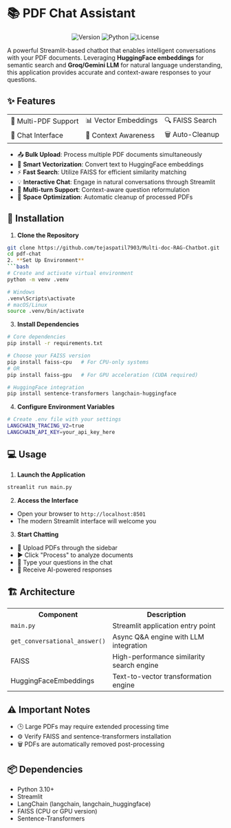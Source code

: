 # 📚 PDF Chat Assistant

<div align="center">

![Version](https://img.shields.io/badge/version-1.0.0-blue)
![Python](https://img.shields.io/badge/python-3.10%2B-brightgreen)
![License](https://img.shields.io/badge/license-MIT-orange)

</div>

A powerful Streamlit-based chatbot that enables intelligent conversations with your PDF documents. Leveraging **HuggingFace embeddings** for semantic search and **Groq/Gemini LLM** for natural language understanding, this application provides accurate and context-aware responses to your questions.

## ✨ Features

<div align="center">
<table>
<tr>
<td>🔄 Multi-PDF Support</td>
<td>📊 Vector Embeddings</td>
<td>🔍 FAISS Search</td>
</tr>
<tr>
<td>💬 Chat Interface</td>
<td>🧠 Context Awareness</td>
<td>🗑️ Auto-Cleanup</td>
</tr>
</table>
</div>

- 📤 **Bulk Upload**: Process multiple PDF documents simultaneously
- 🔢 **Smart Vectorization**: Convert text to HuggingFace embeddings
- ⚡ **Fast Search**: Utilize FAISS for efficient similarity matching
- 💡 **Interactive Chat**: Engage in natural conversations through Streamlit
- 🔄 **Multi-turn Support**: Context-aware question reformulation
- 🧹 **Space Optimization**: Automatic cleanup of processed PDFs

## 🚀 Installation

1. **Clone the Repository**
```bash
git clone https://github.com/tejaspatil7903/Multi-doc-RAG-Chatbot.git
cd pdf-chat
2. **Set Up Environment**
```bash
# Create and activate virtual environment
python -m venv .venv

# Windows
.venv\Scripts\activate
# macOS/Linux
source .venv/bin/activate
```

3. **Install Dependencies**
```bash
# Core dependencies
pip install -r requirements.txt

# Choose your FAISS version
pip install faiss-cpu   # For CPU-only systems
# OR
pip install faiss-gpu   # For GPU acceleration (CUDA required)

# HuggingFace integration
pip install sentence-transformers langchain-huggingface
```

4. **Configure Environment Variables**
```bash
# Create .env file with your settings
LANGCHAIN_TRACING_V2=true
LANGCHAIN_API_KEY=your_api_key_here
```
## 💻 Usage

1. **Launch the Application**
```bash
streamlit run main.py
```

2. **Access the Interface**
- Open your browser to `http://localhost:8501`
- The modern Streamlit interface will welcome you

3. **Start Chatting**
- 📂 Upload PDFs through the sidebar
- ▶️ Click "Process" to analyze documents
- 💭 Type your questions in the chat
- 🤖 Receive AI-powered responses

## 🏗️ Architecture

<div align="center">
<table>
<tr>
<th>Component</th>
<th>Description</th>
</tr>
<tr>
<td><code>main.py</code></td>
<td>Streamlit application entry point</td>
</tr>
<tr>
<td><code>get_conversational_answer()</code></td>
<td>Async Q&A engine with LLM integration</td>
</tr>
<tr>
<td>FAISS</td>
<td>High-performance similarity search engine</td>
</tr>
<tr>
<td>HuggingFaceEmbeddings</td>
<td>Text-to-vector transformation engine</td>
</tr>
</table>
</div>

## ⚠️ Important Notes

- 🕒 Large PDFs may require extended processing time
- ⚙️ Verify FAISS and sentence-transformers installation
- 🗑️ PDFs are automatically removed post-processing

## 📦 Dependencies

- Python 3.10+
- Streamlit
- LangChain (langchain, langchain_huggingface)
- FAISS (CPU or GPU version)
- Sentence-Transformers

